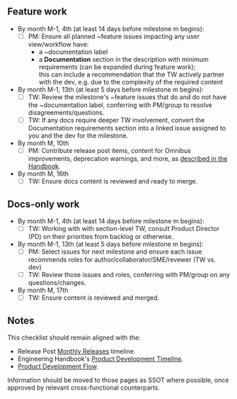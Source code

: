 ## Feature work

* By month M-1, 4th (at least 14 days before milestone m begins):
   * [ ] PM: Ensure all planned ~feature issues impacting any user view/workflow have:
      * a ~documentation label
      * a **Documentation** section in the description with minimum requirements (can be expanded during feature work);  
        this can include a recommendation that the TW actively partner with the dev, e.g. due to the complexity of the required content
* By month M-1, 13th (at least 5 days before milestone m begins):
   * [ ] TW: Review the milestone's ~feature issues that do and do not have the ~documentation label, conferring with PM/group to resolve disagreements/questions.
   * [ ] TW: If any docs require deeper TW involvement, convert the Documentation requirements section into a linked issue assigned to you and the dev for the milestone.
* By month M, 10th
   * [ ] PM: Contribute release post items, content for Omnibus improvements, deprecation warnings, and more, as [described in the Handbook](https://about.gitlab.com/handbook/marketing/blog/release-posts/#pm-contributors).
* By month M, 16th
   * [ ] TW: Ensure docs content is reviewed and ready to merge.

## Docs-only work

* By month M-1, 4th (at least 14 days before milestone m begins):
   * [ ] TW: Working with with section-level TW, consult Product Director (PD) on their priorities from backlog or otherwise.
* By month M-1, 13th (at least 5 days before milestone m begins):
   * [ ] PM: Select issues for next milestone and ensure each issue recommends roles for author/collaborator/SME/revewer (TW vs. dev)
   * [ ] TW: Review those issues and roles, conferring with PM/group on any questions/changes.
* By month M, 17th
   * [ ] TW: Ensure content is reviewed and merged.

## Notes

This checklist should remain aligned with the:
* Release Post [Monthly Releases](https://about.gitlab.com/handbook/marketing/blog/release-posts/#monthly-releases) timeline.
* Engineering Handbook's [Product Development Timeline](https://about.gitlab.com/handbook/engineering/workflow/#product-development-timeline).
* [Product Development Flow](https://about.gitlab.com/handbook/product-development-flow/).

Information should be moved to those pages as SSOT where possible, once approved by relevant cross-functional counterparts.
